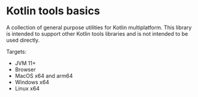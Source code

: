 # Kotlin tools basics

A collection of general purpose utilities for Kotlin multiplatform.
This library is intended to support other Kotlin tools libraries and is not intended to be used directly.

Targets:
- JVM 11+
- Browser
- MacOS x64 and arm64
- Windows x64
- Linux x64
